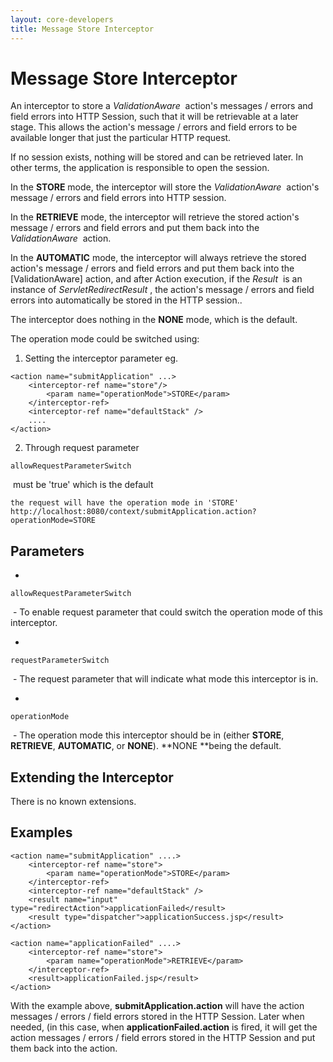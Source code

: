 ```yaml
---
layout: core-developers
title: Message Store Interceptor
---
```


# Message Store Interceptor

An interceptor to store a _ValidationAware_  action's messages / errors and field errors into HTTP Session, such that it will be retrievable at a later stage\. This allows the action's message / errors and field errors to be available longer that just the particular HTTP request\.

If no session exists, nothing will be stored and can be retrieved later\. In other terms, the application is responsible to open the session\.

In the **STORE** mode, the interceptor will store the _ValidationAware_  action's message / errors and field errors into HTTP session\.

In the **RETRIEVE** mode, the interceptor will retrieve the stored action's message / errors and field errors and put them back into the _ValidationAware_  action\.

In the **AUTOMATIC** mode, the interceptor will always retrieve the stored action's message / errors and field errors and put them back into the \[ValidationAware\] action, and after Action execution, if the _Result_  is an instance of _ServletRedirectResult_ , the action's message / errors and field errors into automatically be stored in the HTTP session\.\.

The interceptor does nothing in the **NONE** mode, which is the default\.

The operation mode could be switched using:

1. Setting the interceptor parameter eg.


~~~~~~~
<action name="submitApplication" ...>
    <interceptor-ref name="store"/>
	    <param name="operationMode">STORE</param>
    </interceptor-ref>
	<interceptor-ref name="defaultStack" />
    ....
</action>
~~~~~~~

2. Through request parameter 

~~~~~~~
allowRequestParameterSwitch
~~~~~~~
 must be 'true' which is the default


~~~~~~~
the request will have the operation mode in 'STORE'
http://localhost:8080/context/submitApplication.action?operationMode=STORE
~~~~~~~

## Parameters

+ 

~~~~~~~
allowRequestParameterSwitch
~~~~~~~
 \- To enable request parameter that could switch the operation mode of this interceptor\.

+ 

~~~~~~~
requestParameterSwitch
~~~~~~~
 \- The request parameter that will indicate what mode this interceptor is in\.

+ 

~~~~~~~
operationMode
~~~~~~~
 \- The operation mode this interceptor should be in (either **STORE**, **RETRIEVE**, **AUTOMATIC**, or **NONE**)\. **NONE **being the default\.

## Extending the Interceptor

There is no known extensions\.

## Examples



~~~~~~~
<action name="submitApplication" ....>
	<interceptor-ref name="store">
		<param name="operationMode">STORE</param>
	</interceptor-ref>
	<interceptor-ref name="defaultStack" />
	<result name="input" type="redirectAction">applicationFailed</result>
	<result type="dispatcher">applicationSuccess.jsp</result>
</action>

<action name="applicationFailed" ....>
	<interceptor-ref name="store">
		<param name="operationMode">RETRIEVE</param>
	</interceptor-ref>
	<result>applicationFailed.jsp</result>
</action>
~~~~~~~

With the example above, **submitApplication\.action** will have the action messages / errors / field errors stored in the HTTP Session\. Later when needed, (in this case, when **applicationFailed\.action** is fired, it will get the action messages / errors / field errors stored in the HTTP Session and put them back into the action\.

 
